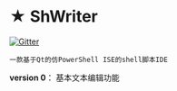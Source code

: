 # ★ ShWriter
[![Gitter](https://img.shields.io/badge/chat-on%20gitter-yellow.svg)]()

    一款基于Qt的仿PowerShell ISE的shell脚本IDE


**version 0**： 
基本文本编辑功能




